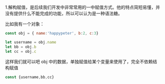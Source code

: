 1.解构赋值，是后续我们开发中非常常用的一中赋值方式。他的特点简短易懂，并没有提供什么不能完成的功能，所以可以认为是一种语法糖。

比如我有一个对象：
```js
const obj = { name:'happypeter', b:2, c:3}

let username = obj.name
let bb = obj.b
let cc = obj.c

```
这样我们就可以吧 obj 中的数据，单独赋值给某个变量来使用了，完全不依赖结构赋值
```js
const {username,bb,cc}
```
